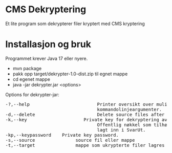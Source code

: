 # CMS Dekryptering

Et lite program som dekrypterer filer kryptert med CMS kryptering

# Installasjon og bruk

Programmet krever Java 17 eller nyere.

* mvn package
* pakk opp target/dekrypter-1.0-dist.zip til egnet mappe
* cd egenet mappe
* java -jar dekrypter.jar \<options\>

Options for dekrypter-jar:
<pre>
-?,--help                         Printer oversikt over mulige
                                  kommandolinjeargumenter.
-d,--delete                       Delete source files after decrypt.
-k,--key <key>                    Private key for dekryptering av filene.
                                  Offentlig nøkkel som tilhører må være
                                  lagt inn i SvarUt.
-kp,--keypassword <keypassword>   Private key password.
-s,--source <source>              source fil eller mappe
-t,--target <target>              mappe som ukrypterte filer lagres i
</pre>

 
